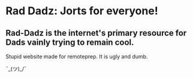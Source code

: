 # Rad Dadz: Jorts for everyone!

## Rad-Dadz is the internet's primary resource for Dads vainly trying to remain cool.

Stupid website made for remoteprep. It is ugly and dumb.

¯\_(ツ)_/¯
